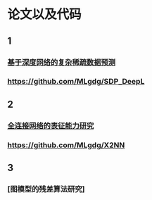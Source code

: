 # 论文以及代码  
## 1  
### [基于深度网络的复杂稀疏数据预测](https://github.com/MLgdg/SDP_DeepL)  
### https://github.com/MLgdg/SDP_DeepL

## 2   
### [全连接网络的表征能力研究](https://github.com/MLgdg/X2NN)  
### https://github.com/MLgdg/X2NN

## 3
### [图模型的残差算法研究]
